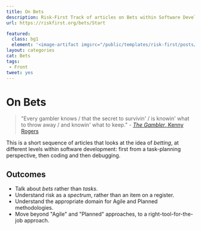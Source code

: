 ```yaml
---
title: On Bets
description: Risk-First Track of articles on Bets within Software Development
url: https://riskfirst.org/bets/Start

featured: 
  class: bg1
  element: '<image-artifact imgsrc="/public/templates/risk-first/posts/cards.svg">Track 4: On Bets</image-artifact>'
layout: categories
cat: Bets
tags:
 - Front
tweet: yes
---
```


# On Bets

> "Every gambler knows / that the secret to survivin' / is knowin' what to throw away / and knowin' what to keep." - [_The Gambler_, Kenny Rogers](https://en.wikipedia.org/wiki/The_Gambler_(song))

This is a short sequence of articles that looks at the idea of _betting_, at different levels within software development:  first from a task-planning perspective, then coding and then debugging.  

## Outcomes

- Talk about _bets_ rather than _tasks_.
- Understand risk as a _spectrum_, rather than an item on a register.
- Understand the appropriate domain for Agile and Planned methodologies.
- Move beyond "Agile"  and "Planned" approaches, to a right-tool-for-the-job approach.

<TagList filter="bets" />